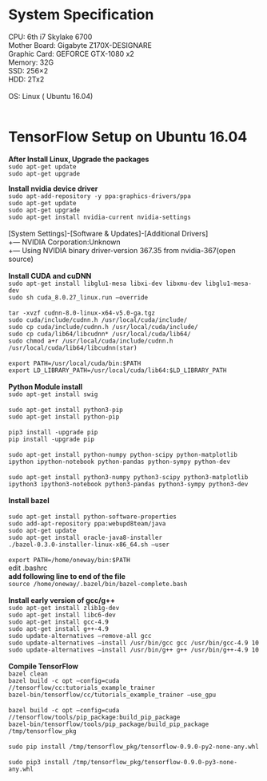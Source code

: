 # System Specification 

CPU: 6th i7 Skylake 6700<br />
Mother Board: Gigabyte Z170X-DESIGNARE<br />
Graphic Card: GEFORCE GTX-1080 x2<br />
Memory: 32G<br />
SSD: 256×2<br />
HDD: 2Tx2<br />
<br />
OS: Linux ( Ubuntu 16.04)<br />
<br />
# TensorFlow Setup on Ubuntu 16.04

**After Install Linux, Upgrade the packages** <br />
`sudo apt-get update` <br />
`sudo apt-get upgrade`

**Install nvidia device driver**<br />
`sudo apt-add-repository -y ppa:graphics-drivers/ppa`<br />
`sudo apt-get update`<br />
`sudo apt-get upgrade`<br />
`sudo apt-get install nvidia-current nvidia-settings`<br />
<br />
[System Settings]-[Software & Updates]-[Additional Drivers]<br />
+— NVIDIA Corporation:Unknown<br />
+— Using NVIDIA binary driver-version 367.35 from nvidia-367(open source)<br />
<br />
**Install CUDA and cuDNN**<br />
`sudo apt-get install libglu1-mesa libxi-dev libxmu-dev libglu1-mesa-dev`<br />
`sudo sh cuda_8.0.27_linux.run –override`<br />
<br />
`tar -xvzf cudnn-8.0-linux-x64-v5.0-ga.tgz`<br />
`sudo cuda/include/cudnn.h /usr/local/cuda/include/`<br />
`sudo cp cuda/include/cudnn.h /usr/local/cuda/include/`<br />
`sudo cp cuda/lib64/libcudnn* /usr/local/cuda/lib64/`<br />
`sudo chmod a+r /usr/local/cuda/include/cudnn.h /usr/local/cuda/lib64/libcudnn(star)`<br />
<br />
`export PATH=/usr/local/cuda/bin:$PATH`<br />
`export LD_LIBRARY_PATH=/usr/local/cuda/lib64:$LD_LIBRARY_PATH`<br />
<br />
**Python Module install**<br />
`sudo apt-get install swig`<br />
<br />
`sudo apt-get install python3-pip`<br />
`sudo apt-get install python-pip`<br />
<br />
`pip3 install -upgrade pip`<br />
`pip install -upgrade pip`<br />
<br />
`sudo apt-get install python-numpy python-scipy python-matplotlib ipython ipython-notebook python-pandas python-sympy python-dev`<br />
<br />
`sudo apt-get install python3-numpy python3-scipy python3-matplotlib ipython3 ipython3-notebook python3-pandas python3-sympy python3-dev`<br />
<br />
**Install bazel**<br />
<br />
`sudo apt-get install python-software-properties`<br />
`sudo add-apt-repository ppa:webupd8team/java`<br />
`sudo apt-get update`<br />
`sudo apt-get install oracle-java8-installer`<br />
`./bazel-0.3.0-installer-linux-x86_64.sh –user`<br />
<br />
`export PATH=/home/oneway/bin:$PATH`<br />
edit .bashrc<br />
__add following line to end of the file__<br />
`source /home/oneway/.bazel/bin/bazel-complete.bash`<br />
<br />
**Install early version of gcc/g++**<br />
`sudo apt-get install zlib1g-dev`<br />
`sudo apt-get install libc6-dev`<br />
`sudo apt-get install gcc-4.9`<br />
`sudo apt-get install g++-4.9`<br />
`sudo update-alternatives –remove-all gcc`<br />
`sudo update-alternatives –install /usr/bin/gcc gcc /usr/bin/gcc-4.9 10`<br />
`sudo update-alternatives –install /usr/bin/g++ g++ /usr/bin/g++-4.9 10`<br />
<br />
**Compile TensorFlow**<br />
`bazel clean`<br />
`bazel build -c opt –config=cuda //tensorflow/cc:tutorials_example_trainer`<br />
`bazel-bin/tensorflow/cc/tutorials_example_trainer –use_gpu`<br />
<br />
`bazel build -c opt –config=cuda //tensorflow/tools/pip_package:build_pip_package`<br />
`bazel-bin/tensorflow/tools/pip_package/build_pip_package /tmp/tensorflow_pkg`<br />
<br />
`sudo pip install /tmp/tensorflow_pkg/tensorflow-0.9.0-py2-none-any.whl`<br />
<br />
`sudo pip3 install /tmp/tensorflow_pkg/tensorflow-0.9.0-py3-none-any.whl`<br />
